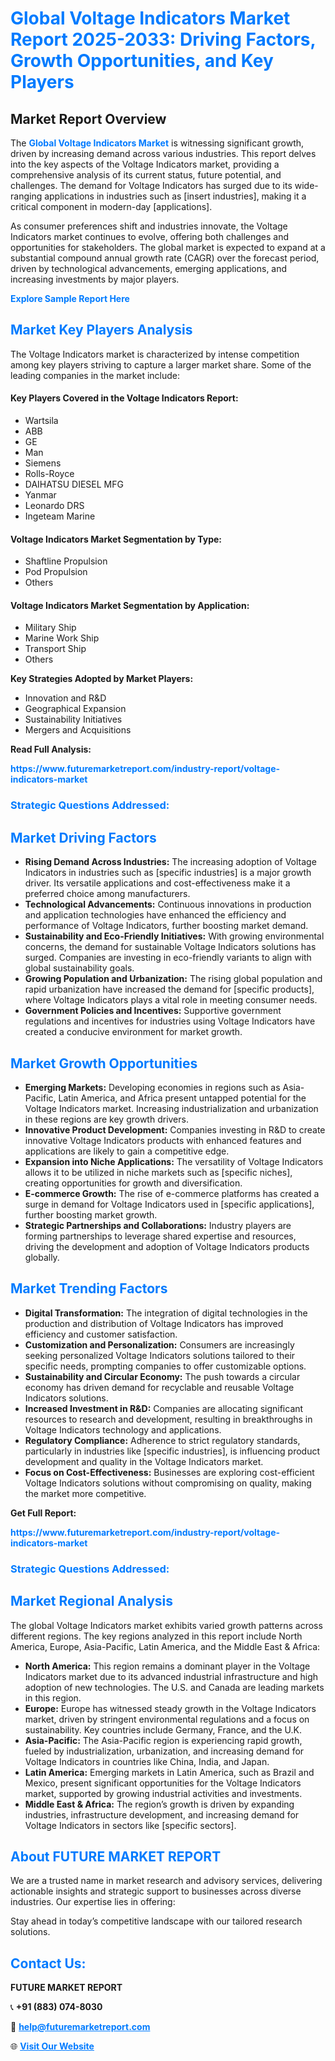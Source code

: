 <h1 style="color: #007BFF;">Global Voltage Indicators Market Report 2025-2033: Driving Factors, Growth Opportunities, and Key Players</h1>

<section id="overview">
<h2>Market Report Overview</h2>
<p>The <a href="https://www.futuremarketreport.com/industry-report/voltage-indicators-market" style="color: #007BFF; text-decoration: none;"><strong>Global Voltage Indicators Market</strong></a> is witnessing significant growth, driven by increasing demand across various industries. This report delves into the key aspects of the Voltage Indicators market, providing a comprehensive analysis of its current status, future potential, and challenges. The demand for Voltage Indicators has surged due to its wide-ranging applications in industries such as [insert industries], making it a critical component in modern-day [applications].</p>
<p>As consumer preferences shift and industries innovate, the Voltage Indicators market continues to evolve, offering both challenges and opportunities for stakeholders. The global market is expected to expand at a substantial compound annual growth rate (CAGR) over the forecast period, driven by technological advancements, emerging applications, and increasing investments by major players.</p>
</section>

<section id="overview">
<p><a href="https://www.futuremarketreport.com/request-sample/reportId=37678" style="color: #007BFF; text-decoration: none;"><strong>Explore Sample Report Here</strong></a></p>
</section>

<section id="key-players">
<h2 style="color: #007BFF;">Market Key Players Analysis</h2>
<p>The Voltage Indicators market is characterized by intense competition among key players striving to capture a larger market share. Some of the leading companies in the market include:</p>
<h4>Key Players Covered in the Voltage Indicators Report:</h4>
<ul><li>Wartsila</li><li>ABB</li><li>GE</li><li>Man</li><li>Siemens</li><li>Rolls-Royce</li><li>DAIHATSU DIESEL MFG</li><li>Yanmar</li><li>Leonardo DRS</li><li>Ingeteam Marine</li></ul>
<h4>Voltage Indicators Market Segmentation by Type:</h4>
<ul><li>Shaftline Propulsion</li><li>Pod Propulsion</li><li>Others</li></ul>

<h4>Voltage Indicators Market Segmentation by Application:</h4>
<ul><li>Military Ship</li><li>Marine Work Ship</li><li>Transport Ship</li><li>Others</li></ul>
<p><strong>Key Strategies Adopted by Market Players:</strong></p>
<ul>
<li>Innovation and R&D</li>
<li>Geographical Expansion</li>
<li>Sustainability Initiatives</li>
<li>Mergers and Acquisitions</li>
</ul>
</section>

<section>
<p><strong>Read Full Analysis: </strong></p><a href="https://www.futuremarketreport.com/industry-report/voltage-indicators-market" style="color: #007BFF; text-decoration: none;"><strong>https://www.futuremarketreport.com/industry-report/voltage-indicators-market</strong></a>
<h3 style="color: #007BFF;">Strategic Questions Addressed:</h3>
</section>

<section id="driving-factors">
<h2 style="color: #007BFF;">Market Driving Factors</h2>
<ul>
<li><strong>Rising Demand Across Industries:</strong> The increasing adoption of Voltage Indicators in industries such as [specific industries] is a major growth driver. Its versatile applications and cost-effectiveness make it a preferred choice among manufacturers.</li>
<li><strong>Technological Advancements:</strong> Continuous innovations in production and application technologies have enhanced the efficiency and performance of Voltage Indicators, further boosting market demand.</li>
<li><strong>Sustainability and Eco-Friendly Initiatives:</strong> With growing environmental concerns, the demand for sustainable Voltage Indicators solutions has surged. Companies are investing in eco-friendly variants to align with global sustainability goals.</li>
<li><strong>Growing Population and Urbanization:</strong> The rising global population and rapid urbanization have increased the demand for [specific products], where Voltage Indicators plays a vital role in meeting consumer needs.</li>
<li><strong>Government Policies and Incentives:</strong> Supportive government regulations and incentives for industries using Voltage Indicators have created a conducive environment for market growth.</li>
</ul>
</section>

<section id="growth-opportunities">
<h2 style="color: #007BFF;">Market Growth Opportunities</h2>
<ul>
<li><strong>Emerging Markets:</strong> Developing economies in regions such as Asia-Pacific, Latin America, and Africa present untapped potential for the Voltage Indicators market. Increasing industrialization and urbanization in these regions are key growth drivers.</li>
<li><strong>Innovative Product Development:</strong> Companies investing in R&D to create innovative Voltage Indicators products with enhanced features and applications are likely to gain a competitive edge.</li>
<li><strong>Expansion into Niche Applications:</strong> The versatility of Voltage Indicators allows it to be utilized in niche markets such as [specific niches], creating opportunities for growth and diversification.</li>
<li><strong>E-commerce Growth:</strong> The rise of e-commerce platforms has created a surge in demand for Voltage Indicators used in [specific applications], further boosting market growth.</li>
<li><strong>Strategic Partnerships and Collaborations:</strong> Industry players are forming partnerships to leverage shared expertise and resources, driving the development and adoption of Voltage Indicators products globally.</li>
</ul>
</section>

<section id="trending-factors">
<h2 style="color: #007BFF;">Market Trending Factors</h2>
<ul>
<li><strong>Digital Transformation:</strong> The integration of digital technologies in the production and distribution of Voltage Indicators has improved efficiency and customer satisfaction.</li>
<li><strong>Customization and Personalization:</strong> Consumers are increasingly seeking personalized Voltage Indicators solutions tailored to their specific needs, prompting companies to offer customizable options.</li>
<li><strong>Sustainability and Circular Economy:</strong> The push towards a circular economy has driven demand for recyclable and reusable Voltage Indicators solutions.</li>
<li><strong>Increased Investment in R&D:</strong> Companies are allocating significant resources to research and development, resulting in breakthroughs in Voltage Indicators technology and applications.</li>
<li><strong>Regulatory Compliance:</strong> Adherence to strict regulatory standards, particularly in industries like [specific industries], is influencing product development and quality in the Voltage Indicators market.</li>
<li><strong>Focus on Cost-Effectiveness:</strong> Businesses are exploring cost-efficient Voltage Indicators solutions without compromising on quality, making the market more competitive.</li>
</ul>
</section>

<section>
<p><strong>Get Full Report: </strong></p><a href="https://www.futuremarketreport.com/industry-report/voltage-indicators-market" style="color: #007BFF; text-decoration: none;"><strong>https://www.futuremarketreport.com/industry-report/voltage-indicators-market</strong></a>
<h3 style="color: #007BFF;">Strategic Questions Addressed:</h3>
</section>


<section id="regional-analysis">
<h2 style="color: #007BFF;">Market Regional Analysis</h2>
<p>The global Voltage Indicators market exhibits varied growth patterns across different regions. The key regions analyzed in this report include North America, Europe, Asia-Pacific, Latin America, and the Middle East & Africa:</p>
<ul>
<li><strong>North America:</strong> This region remains a dominant player in the Voltage Indicators market due to its advanced industrial infrastructure and high adoption of new technologies. The U.S. and Canada are leading markets in this region.</li>
<li><strong>Europe:</strong> Europe has witnessed steady growth in the Voltage Indicators market, driven by stringent environmental regulations and a focus on sustainability. Key countries include Germany, France, and the U.K.</li>
<li><strong>Asia-Pacific:</strong> The Asia-Pacific region is experiencing rapid growth, fueled by industrialization, urbanization, and increasing demand for Voltage Indicators in countries like China, India, and Japan.</li>
<li><strong>Latin America:</strong> Emerging markets in Latin America, such as Brazil and Mexico, present significant opportunities for the Voltage Indicators market, supported by growing industrial activities and investments.</li>
<li><strong>Middle East & Africa:</strong> The region’s growth is driven by expanding industries, infrastructure development, and increasing demand for Voltage Indicators in sectors like [specific sectors].</li>
</ul>
</section>

<footer>
<h2 style="color: #007BFF;">About FUTURE MARKET REPORT</h2>
<p>We are a trusted name in market research and advisory services, delivering actionable insights and strategic support to businesses across diverse industries. Our expertise lies in offering:</p>

<p>Stay ahead in today’s competitive landscape with our tailored research solutions.</p>

<h2 style="color: #007BFF;">Contact Us:</h2>
<p><strong>FUTURE MARKET REPORT</strong></p>
<p>📞 <strong>+91 (883) 074-8030</strong></p>
<p>📧 <strong><a href="mailto:help@futuremarketreport.com" style="color: #007BFF;">help@futuremarketreport.com</a></strong></p>
<p>🌐 <strong><a href="https://www.futuremarketreport.com/" style="color: #007BFF;">Visit Our Website</a></strong></p>
</footer>